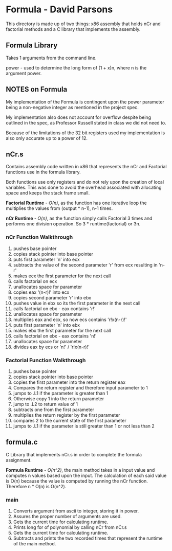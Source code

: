 # Formula - David Parsons

This directory is made up of two things: x86 assembly that holds nCr and factorial methods and a C library that implements the assembly.

## Formula Library

  Takes 1 arguments from the command line.

  power - used to determine the long form of (1 + x)n, where n is the argument power.

## NOTES on Formula

My implementation of the Formula is contingent upon the power parameter being a non-negative integer as mentioned in the project spec.


My implementation also does not account for overflow despite being outlined in the spec, as Professor Russell stated in class we did not need to.

Because of the limitations of the 32 bit registers used my implementation is also only accurate up to a power of 12.

## nCr.s

Contains assembly code written in x86 that represents the nCr and Factorial functions use in the formula library.

Both functions use only registers and do not rely upon the creation of local variables. This was done to avoid the overhead associated with allocating space and keeps the stack frame small.

**Factorial Runtime** - *O(n)*, as the function has one iterative loop the multiplies the values from (output * n-1), n-1 times.

**nCr Runtime** - *O(n)*, as the function simply calls Factorial 3 times and performs one division operation. So 3 * runtime(factorial) or 3n.

### nCr Function Walkthrough

1. pushes base pointer
2. copies stack pointer into base pointer
3. puts first parameter 'n' into ecx
4. subtracts the value of the second parameter 'r' from ecx resulting in 'n-r'
5. makes ecx the first parameter for the next call
6. calls factorial on ecx
7. unallocates space for parameter
8. copies eax '(n-r)!' into ecx
9. copies second parameter 'r' into ebx
10. pushes value in ebx so its the first parameter in the next call
11. calls factorial on ebx - eax contains 'r!'
12. unallocates space for parameter
13. multiplies eax and ecx, so now ecs contains 'r!x(n-r)!'
14. puts first parameter 'n' into ebx
15. makes ebx the first parameter for the next call
16. calls factorial on ebx - eax contains 'n!'
17. unallocates space for parameter
18. divides eax by ecs or 'n!' / 'r!x(n-r)!'

### Factorial Function Walkthrough

1. pushes base pointer
2. copies stack pointer into base pointer
3. copies the first parameter into the return register eax
4. Compares the return register and therefore input parameter to 1
5. jumps to .L1 if the parameter is greater than 1
6. Otherwise copy 1 into the return parameter
7. jump to .L2 to return value of 1
8. subtracts one from the first parameter
9. multiplies the return register by the first parameter
10. compares 2 to the current state of the first parameter
11. jumps to .L1 if the parameter is still greater than 1 or not less than 2

## formula.c

C Library that implements nCr.s in order to complete the formula assignment.

**Formula Runtime** - *O(n^2)*, the main method takes in a input value and computes n values based upon the input. The calculation of each said value is O(n) because the value is computed by running the nCr function. Therefore n * O(n) is O(n^2).

### main

1. Converts argument from ascii to integer, storing it in power.
2. Assures the proper number of arguments are used.
3. Gets the current time for calculating runtime.
4. Prints long for of polynomial by calling nCr from nCr.s
5. Gets the current time for calculating runtime.
6. Subtracts and prints the two recorded times that represent the runtime of the main method.

